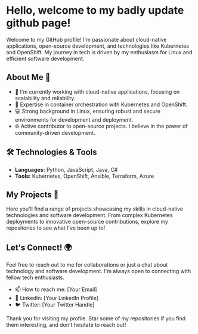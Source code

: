# Hello, welcome to my badly update github page!

Welcome to my GitHub profile! I'm passionate about cloud-native applications, open-source development, and technologies like Kubernetes and OpenShift. My journey in tech is driven by my enthusiasm for Linux and efficient software development.

## About Me 🚀

- 🌱 I'm currently working with cloud-native applications, focusing on scalability and reliability.
- 🤖 Expertise in container orchestration with Kubernetes and OpenShift.
- 💻 Strong background in Linux, ensuring robust and secure environments for development and deployment.
- 🌐 Active contributor to open-source projects. I believe in the power of community-driven development.

## 🛠 Technologies & Tools

- **Languages:** Python, JavaScript, Java, C#
- **Tools:** Kubernetes, OpenShift, Ansible, Terraform, Azure

  

## My Projects 📁

Here you'll find a range of projects showcasing my skills in cloud-native technologies and software development. From complex Kubernetes deployments to innovative open-source contributions, explore my repositories to see what I've been up to!

## Let's Connect! 🌍

Feel free to reach out to me for collaborations or just a chat about technology and software development. I'm always open to connecting with fellow tech enthusiasts.

- 📫 How to reach me: [Your Email]
- 📱 LinkedIn: [Your LinkedIn Profile]
- 🐦 Twitter: [Your Twitter Handle]

Thank you for visiting my profile. Star some of my repositories if you find them interesting, and don't hesitate to reach out!


<!--
**marcusnh/marcusnh** is a ✨ _special_ ✨ repository because its `README.md` (this file) appears on your GitHub profile.

Here are some ideas to get you started:

- 🔭 I’m currently working on ...
- 🌱 I’m currently learning ...
- 👯 I’m looking to collaborate on ...
- 🤔 I’m looking for help with ...
- 💬 Ask me about ...
- 📫 How to reach me: ...
- 😄 Pronouns: ...
- ⚡ Fun fact: ...
-->
